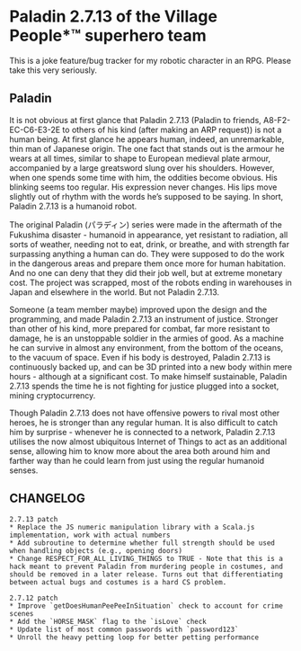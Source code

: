 # Paladin 2.7.13 of the Village People*™ superhero team

This is a joke feature/bug tracker for my robotic character in an RPG. Please take this very seriously.

## Paladin

It is not obvious at first glance that Paladin 2.7.13 (Paladin to friends, A8-F2-EC-C6-E3-2E to others of his kind (after making an ARP request)) is not a human being. At first glance he appears human, indeed, an unremarkable, thin man of Japanese origin. The one fact that stands out is the armour he wears at all times, similar to shape to European medieval plate armour, accompanied by a large greatsword slung over his shoulders. However, when one spends some time with him, the oddities become obvious. His blinking seems too regular. His expression never changes. His lips move slightly out of rhythm with the words he’s supposed to be saying. In short, Paladin 2.7.13 is a humanoid robot.

The original Paladin (パラディン) series were made in the aftermath of the Fukushima disaster - humanoid in appearance, yet resistant to radiation, all sorts of weather, needing not to eat, drink, or breathe, and with strength far surpassing anything a human can do. They were supposed to do the work in the dangerous areas and prepare them once more for human habitation. And no one can deny that they did their job well, but at extreme monetary cost. The project was scrapped, most of the robots ending in warehouses in Japan and elsewhere in the world. But not Paladin 2.7.13.

Someone (a team member maybe) improved upon the design and the programming, and made Paladin 2.7.13 an instrument of justice. Stronger than other of his kind, more prepared for combat, far more resistant to damage, he is an unstoppable soldier in the armies of good. As a machine he can survive in almost any environment, from the bottom of the oceans, to the vacuum of space. Even if his body is destroyed, Paladin 2.7.13 is continuously backed up, and can be 3D printed into a new body within mere hours - although at a significant cost. To make himself sustainable, Paladin 2.7.13 spends the time he is not fighting for justice plugged into a socket, mining cryptocurrency.

Though Paladin 2.7.13 does not have offensive powers to rival most other heroes, he is stronger than any regular human. It is also difficult to catch him by surprise - whenever he is connected to a network, Paladin 2.7.13 utilises the now almost ubiquitous Internet of Things to act as an additional sense, allowing him to know more about the area both around him and farther way than he could learn from just using the regular humanoid senses. 

## CHANGELOG

```
2.7.13 patch
* Replace the JS numeric manipulation library with a Scala.js implementation, work with actual numbers
* Add subroutine to determine whether full strength should be used when handling objects (e.g., opening doors)
* Change RESPECT_FOR_ALL_LIVING_THINGS to TRUE - Note that this is a hack meant to prevent Paladin from murdering people in costumes, and should be removed in a later release. Turns out that differentiating between actual bugs and costumes is a hard CS problem.
```

```
2.7.12 patch
* Improve `getDoesHumanPeePeeInSituation` check to account for crime scenes
* Add the `HORSE_MASK` flag to the `isLove` check
* Update list of most common passwords with `password123`
* Unroll the heavy petting loop for better petting performance
```
